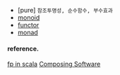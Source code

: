 - [pure] `참조투명성, 순수함수, 부수효과`
- [monoid]
- [functor]
- [monad]

[monoid]: /_/monoid.md
[purity]: /_/purity.md
[functor]: /_/functor.md.md
[monad]: /_/monad.md.md

#### reference.

[fp in scala](https://kpug.github.io/fp-gitbook/Chapter4.html)
[Composing Software](https://tpgns.github.io/2018/04/07/functors-and-categories/#:~:text=endofunctor%EB%8A%94%20%EC%B9%B4%ED%85%8C%EA%B3%A0%EB%A6%AC%EC%97%90%EC%84%9C%20%EB%8B%A4%EC%8B%9C%20%EA%B0%99%EC%9D%80%20%EC%B9%B4%ED%85%8C%EA%B3%A0%EB%A6%AC%EB%A1%9C%20%EB%A7%B5%ED%95%91%EB%90%98%EB%8A%94%20functor%EC%9E%85%EB%8B%88%EB%8B%A4.)
